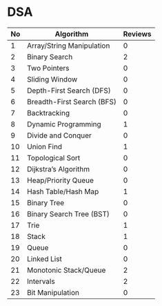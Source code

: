 # DSA

| No | Algorithm | Reviews |
|----|-----------------------------|-------------------|
| 1  | Array/String Manipulation   | 0                 |
| 2  | Binary Search               | 2                 |
| 3  | Two Pointers                | 0                 |
| 4  | Sliding Window              | 0                 |
| 5  | Depth-First Search (DFS)    | 0                 |
| 6  | Breadth-First Search (BFS)  | 0                 |
| 7  | Backtracking                | 0                 |
| 8  | Dynamic Programming         | 1                 |
| 9  | Divide and Conquer          | 0                 |
| 10 | Union Find                  | 1                 |
| 11 | Topological Sort            | 0                 |
| 12 | Dijkstra’s Algorithm        | 0                 |
| 13 | Heap/Priority Queue         | 0                 |
| 14 | Hash Table/Hash Map         | 1                 |
| 15 | Binary Tree                 | 0                 |
| 16 | Binary Search Tree (BST)    | 0                 |
| 17 | Trie                        | 1                 |
| 18 | Stack                       | 1                 |
| 19 | Queue                       | 0                 |
| 20 | Linked List                 | 0                 |
| 21 | Monotonic Stack/Queue       | 2                 |
| 22 | Intervals                   | 2                 |
| 23 | Bit Manipulation            | 0                 |
